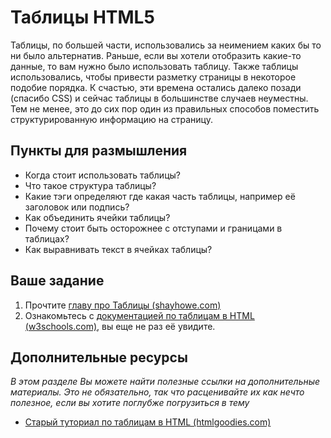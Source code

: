 # Таблицы HTML5

Таблицы, по большей части, использовались за неимением каких бы то ни было альтернатив. Раньше, если вы хотели отобразить какие-то данные, то вам нужно было использовать таблицу. Также таблицы использовались, чтобы привести разметку страницы в некоторое подобие порядка. К счастью, эти времена остались далеко позади (спасибо CSS) и сейчас таблицы в большинстве случаев неуместны. Тем не менее, это до сих пор один из правильных способов поместить структурированную информацию на страницу.

## Пункты для размышления

* Когда стоит использовать таблицы?
* Что такое структура таблицы?
* Какие тэги определяют где какая часть таблицы, например её заголовок или подпись?
* Как объединить ячейки таблицы?
* Почему стоит быть осторожнее с отступами и границами в таблицах?
* Как выравнивать текст в ячейках таблицы?

## Ваше задание

1. Прочтите [главу про Таблицы (shayhowe.com)](http://learn.shayhowe.com/html-css/organizing-data-tables)
2. Ознакомьтесь с [документацией по таблицам в HTML (w3schools.com)](http://www.w3schools.com/html/html_tables.asp), вы еще не раз её увидите.

## Дополнительные ресурсы

*В этом разделе Вы можете найти полезные ссылки на дополнительные материалы. Это не обязательно, так что расценивайте их как нечто полезное, если вы хотите поглубже погрузиться в тему*

* [Старый туториал по таблицам в HTML (htmlgoodies.com)](http://www.htmlgoodies.com/tutorials/tables/article.php/3479851)
